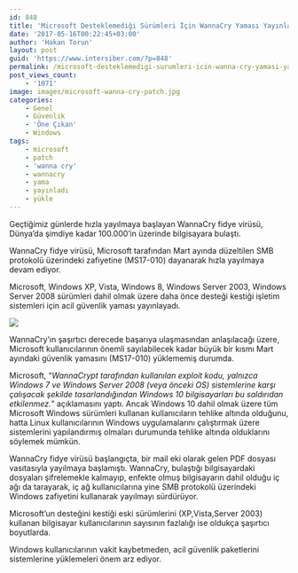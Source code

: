 ```yaml
---
id: 848
title: 'Microsoft Desteklemediği Sürümleri İçin WannaCry Yaması Yayınladı'
date: '2017-05-16T00:22:45+03:00'
author: 'Hakan Torun'
layout: post
guid: 'https://www.intersiber.com/?p=848'
permalink: /microsoft-desteklemedigi-surumleri-icin-wanna-cry-yamasi-yayinladi/
post_views_count:
    - '1071'
image: images/microsoft-wanna-cry-patch.jpg
categories:
    - Genel
    - Güvenlik
    - 'Öne Çıkan'
    - Windows
tags:
    - microsoft
    - patch
    - 'wanna cry'
    - wannacry
    - yama
    - yayınladı
    - yükle
---
```


Geçtiğimiz günlerde hızla yayılmaya başlayan WannaCry fidye virüsü, Dünya’da şimdiye kadar 100.000’in üzerinde bilgisayara bulaştı.

WannaCry fidye virüsü, Microsoft tarafından Mart ayında düzeltilen SMB protokolü üzerindeki zafiyetine (MS17-010) dayanarak hızla yayılmaya devam ediyor.

Microsoft, Windows XP, Vista, Windows 8, Windows Server 2003, Windows Server 2008 sürümleri dahil olmak üzere daha önce desteği kestiği işletim sistemleri için acil güvenlik yaması yayınlayadı.

![](https://www.intersiber.comimages/windows-wannacry-smb-patch-update-xp-vista.png)

WannaCry’ın şaşırtıcı derecede başarıya ulaşmasından anlaşılacağı üzere, Microsoft kullanıcılarının önemli sayılabilecek kadar büyük bir kısmı Mart ayındaki güvenlik yamasını (MS17-010) yüklememiş durumda.

Microsoft, “*WannaCrypt tarafından kullanılan exploit kodu, yalnızca Windows 7 ve Windows Server 2008 (veya önceki OS) sistemlerine karşı çalışacak şekilde tasarlandığından Windows 10 bilgisayarları bu saldırıdan etkilenmez.*” açıklamasını yaptı. Ancak Windows 10 dahil olmak üzere tüm Microsoft Windows sürümleri kullanan kullanıcıların tehlike altında olduğunu, hatta Linux kullanıcılarının Windows uygulamalarını çalıştırmak üzere sistemlerini yapılandırmış olmaları durumunda tehlike altında olduklarını söylemek mümkün.

WannaCry fidye virüsü başlangıçta, bir mail eki olarak gelen PDF dosyası vasıtasıyla yayılmaya başlamıştı. WannaCry, bulaştığı bilgisayardaki dosyaları şifrelemekle kalmayıp, enfekte olmuş bilgisayarın dahil olduğu iç ağı da tarayarak, iç ağ kullanıcılarına yine SMB protokolü üzerindeki Windows zafiyetini kullanarak yayılmayı sürdürüyor.

Microsoft’un desteğini kestiği eski sürümlerini (XP,Vista,Server 2003) kullanan bilgisayar kullanıcılarının sayısının fazlalığı ise oldukça şaşırtıcı boyutlarda.

Windows kullanıcılarının vakit kaybetmeden, acil güvenlik paketlerini sistemlerine yüklemeleri önem arz ediyor.